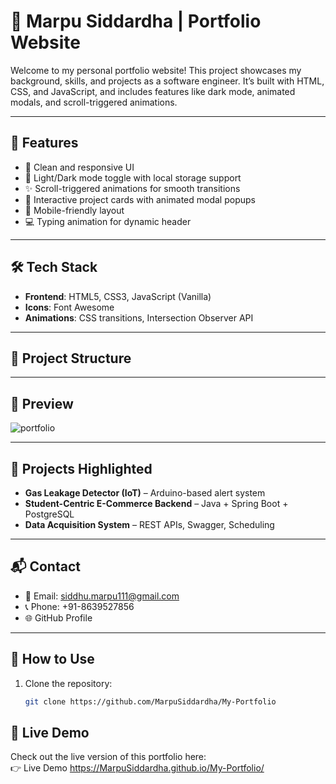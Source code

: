 # 💼 Marpu Siddardha | Portfolio Website

Welcome to my personal portfolio website! This project showcases my background, skills, and projects as a software engineer. It’s built with HTML, CSS, and JavaScript, and includes features like dark mode, animated modals, and scroll-triggered animations.

---

## 🚀 Features

- 🎨 Clean and responsive UI
- 🌙 Light/Dark mode toggle with local storage support
- ✨ Scroll-triggered animations for smooth transitions
- 🧠 Interactive project cards with animated modal popups
- 📱 Mobile-friendly layout
- 💻 Typing animation for dynamic header

---

## 🛠️ Tech Stack

- **Frontend**: HTML5, CSS3, JavaScript (Vanilla)
- **Icons**: Font Awesome
- **Animations**: CSS transitions, Intersection Observer API

---

## 📂 Project Structure

---

## 📸 Preview

![portfolio](https://github.com/user-attachments/assets/c04d1af3-049e-4ff6-ad1c-200962aef8eb)




---

## 🧠 Projects Highlighted

- **Gas Leakage Detector (IoT)** – Arduino-based alert system
- **Student-Centric E-Commerce Backend** – Java + Spring Boot + PostgreSQL
- **Data Acquisition System** – REST APIs, Swagger, Scheduling

---

## 📬 Contact

- 📧 Email: siddhu.marpu111@gmail.com  
- 📞 Phone: +91-8639527856  
- 🌐 GitHub Profile

---

## 📌 How to Use

1. Clone the repository:
   ```bash
   git clone https://github.com/MarpuSiddardha/My-Portfolio


## 🔗 Live Demo

Check out the live version of this portfolio here:  
👉 Live Demo
 https://MarpuSiddardha.github.io/My-Portfolio/
